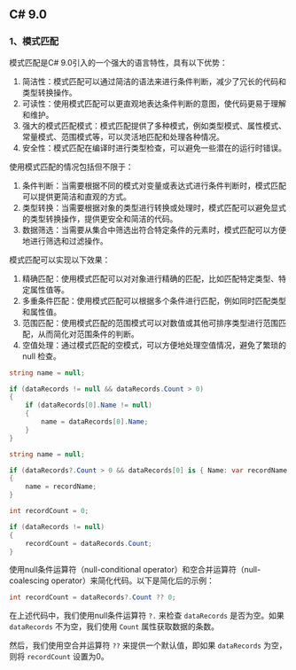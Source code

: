 ## C# 9.0

### 1、模式匹配

模式匹配是C# 9.0引入的一个强大的语言特性，具有以下优势：

1. 简洁性：模式匹配可以通过简洁的语法来进行条件判断，减少了冗长的代码和类型转换操作。
2. 可读性：使用模式匹配可以更直观地表达条件判断的意图，使代码更易于理解和维护。
3. 强大的模式匹配模式：模式匹配提供了多种模式，例如类型模式、属性模式、常量模式、范围模式等，可以灵活地匹配和处理各种情况。
4. 安全性：模式匹配在编译时进行类型检查，可以避免一些潜在的运行时错误。

使用模式匹配的情况包括但不限于：

1. 条件判断：当需要根据不同的模式对变量或表达式进行条件判断时，模式匹配可以提供更简洁和直观的方式。
2. 类型转换：当需要根据对象的类型进行转换或处理时，模式匹配可以避免显式的类型转换操作，提供更安全和简洁的代码。
3. 数据筛选：当需要从集合中筛选出符合特定条件的元素时，模式匹配可以方便地进行筛选和过滤操作。

模式匹配可以实现以下效果：

1. 精确匹配：使用模式匹配可以对对象进行精确的匹配，比如匹配特定类型、特定属性值等。
2. 多重条件匹配：使用模式匹配可以根据多个条件进行匹配，例如同时匹配类型和属性值。
3. 范围匹配：使用模式匹配的范围模式可以对数值或其他可排序类型进行范围匹配，从而简化对范围条件的判断。
4. 空值处理：通过模式匹配的空模式，可以方便地处理空值情况，避免了繁琐的 null 检查。

```C#
string name = null;

if (dataRecords != null && dataRecords.Count > 0)
{
    if (dataRecords[0].Name != null)
    {
        name = dataRecords[0].Name;
    }
}
```

```C#
string name = null;

if (dataRecords?.Count > 0 && dataRecords[0] is { Name: var recordName })
{
    name = recordName;
}
```

```C#
int recordCount = 0;

if (dataRecords != null)
{
    recordCount = dataRecords.Count;
}
```

使用null条件运算符（null-conditional operator）和空合并运算符（null-coalescing operator）来简化代码。以下是简化后的示例：

```C#
int recordCount = dataRecords?.Count ?? 0;
```

在上述代码中，我们使用null条件运算符 `?.` 来检查 `dataRecords` 是否为空。如果 `dataRecords` 不为空，我们使用 `Count` 属性获取数据的条数。

然后，我们使用空合并运算符 `??` 来提供一个默认值，即如果 `dataRecords` 为空，则将 `recordCount` 设置为0。